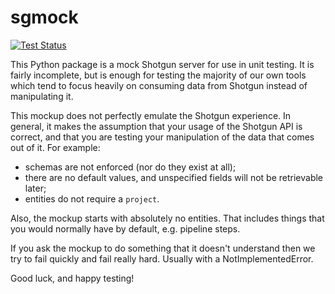 # sgmock

[![Test Status](https://secure.travis-ci.org/westernx/sgmock.png)](http://travis-ci.org/westernx/sgmock)

This Python package is a mock Shotgun server for use in unit testing. It is fairly incomplete, but is enough for testing the majority of our own tools which tend to focus heavily on consuming data from Shotgun instead of manipulating it.

This mockup does not perfectly emulate the Shotgun experience. In general, it makes the assumption that your usage of the Shotgun API is correct, and that you are testing your manipulation of the data that comes out of it. For example:

- schemas are not enforced (nor do they exist at all);
- there are no default values, and unspecified fields will not be retrievable later;
- entities do not require a `project`.

Also, the mockup starts with absolutely no entities. That includes things that you would normally have by default, e.g. pipeline steps.

If you ask the mockup to do something that it doesn't understand then we try to fail quickly and fail really hard. Usually with a NotImplementedError.

Good luck, and happy testing!